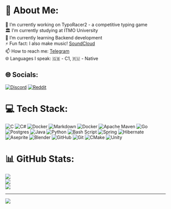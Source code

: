 # 💫 About Me:
🔭 I’m currently working on TypoRacer2 - a competitive typing game<br>🏛️ I'm currently studying at ITMO University<br>🌱 I’m currently learning Backend development<br>⚡ Fun fact: I also make music! [SoundCloud](https://soundcloud.com/nevedoma_hren?ref=clipboard&p=a&c=1&si=45e0eb86b15648d3b996975b4021a239&utm_source=clipboard&utm_medium=text&utm_campaign=social_sharing)<br>📫 How to reach me: [Telegram](t.me/pelmeshke)<br>🌐 Languages I speak: 🇬🇧 - C1, 🇷🇺 - Native


## 🌐 Socials:
[![Discord](https://img.shields.io/badge/Discord-%237289DA.svg?logo=discord&logoColor=white)](https://discord.gg/https://discord.gg/s3ZUWSm2) [![Reddit](https://img.shields.io/badge/Reddit-%23FF4500.svg?logo=Reddit&logoColor=white)](https://reddit.com/user/NeSaikou) 

# 💻 Tech Stack:
![C](https://img.shields.io/badge/c-%2300599C.svg?style=for-the-badge&logo=c&logoColor=white) ![C#](https://img.shields.io/badge/c%23-%23239120.svg?style=for-the-badge&logo=csharp&logoColor=white) ![Docker](https://img.shields.io/badge/docker-%230db7ed.svg?style=for-the-badge&logo=docker&logoColor=white) ![Markdown](https://img.shields.io/badge/markdown-%23000000.svg?style=for-the-badge&logo=markdown&logoColor=white) ![Docker](https://img.shields.io/badge/docker-%230db7ed.svg?style=for-the-badge&logo=docker&logoColor=white) ![Apache Maven](https://img.shields.io/badge/Apache%20Maven-C71A36?style=for-the-badge&logo=Apache%20Maven&logoColor=white) ![Go](https://img.shields.io/badge/go-%2300ADD8.svg?style=for-the-badge&logo=go&logoColor=white) ![Postgres](https://img.shields.io/badge/postgres-%23316192.svg?style=for-the-badge&logo=postgresql&logoColor=white) ![Java](https://img.shields.io/badge/java-%23ED8B00.svg?style=for-the-badge&logo=openjdk&logoColor=white) ![Python](https://img.shields.io/badge/python-3670A0?style=for-the-badge&logo=python&logoColor=ffdd54) ![Bash Script](https://img.shields.io/badge/bash_script-%23121011.svg?style=for-the-badge&logo=gnu-bash&logoColor=white) ![Spring](https://img.shields.io/badge/spring-%236DB33F.svg?style=for-the-badge&logo=spring&logoColor=white) ![Hibernate](https://img.shields.io/badge/Hibernate-59666C?style=for-the-badge&logo=Hibernate&logoColor=white) ![Aseprite](https://img.shields.io/badge/Aseprite-FFFFFF?style=for-the-badge&logo=Aseprite&logoColor=#7D929E) ![Blender](https://img.shields.io/badge/blender-%23F5792A.svg?style=for-the-badge&logo=blender&logoColor=white) ![GitHub](https://img.shields.io/badge/github-%23121011.svg?style=for-the-badge&logo=github&logoColor=white) ![Git](https://img.shields.io/badge/git-%23F05033.svg?style=for-the-badge&logo=git&logoColor=white) ![CMake](https://img.shields.io/badge/CMake-%23008FBA.svg?style=for-the-badge&logo=cmake&logoColor=white) ![Unity](https://img.shields.io/badge/unity-%23000000.svg?style=for-the-badge&logo=unity&logoColor=white)
# 📊 GitHub Stats:
![](https://github-readme-stats.vercel.app/api?username=Mikkkkkkka&theme=dark&hide_border=true&include_all_commits=false&count_private=true)<br/>
![](https://nirzak-streak-stats.vercel.app/?user=Mikkkkkkka&theme=dark&hide_border=true)<br/>
![](https://github-readme-stats.vercel.app/api/top-langs/?username=Mikkkkkkka&theme=dark&hide_border=true&include_all_commits=false&count_private=true&layout=compact)

---
[![](https://visitcount.itsvg.in/api?id=Mikkkkkkka&icon=0&color=0)](https://visitcount.itsvg.in)

<!-- Proudly created with GPRM ( https://gprm.itsvg.in ) -->
